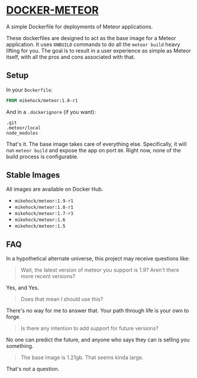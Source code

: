 # [DOCKER-METEOR](https://hub.docker.com/r/mikehock/meteor)

A simple Dockerfile for deployments of Meteor applications.

These dockerfiles are designed to act as the base image for a Meteor application. It uses `ONBUILD`
commands to do all the `meteor build` heavy lifting for you. The goal is to result in a user 
experience as simple as Meteor itself, with all the pros and cons associated with that.

## Setup

In your `Dockerfile`:

```dockerfile
FROM mikehock/meteor:1.8-r1
```

And in a `.dockerignore` (if you want):

```
.git
.meteor/local
node_modules
```

That's it. The base image takes care of everything else. Specifically, it will run `meteor build` 
and expose the app on port `80`. Right now, none of the build process is configurable.

## Stable Images

All images are available on Docker Hub.

- `mikehock/meteor:1.9-r1`
- `mikehock/meteor:1.8-r1`
- `mikehock/meteor:1.7-r3`
- `mikehock/meteor:1.6`
- `mikehock/meteor:1.5`

## FAQ

In a hypothetical alternate universe, this project may receive questions like:

> Wait, the latest version of meteor you support is 1.9? Aren't there more recent versions?

Yes, and Yes.

> Does that mean I should use this?

There's no way for me to answer that. Your path through life is your own to forge.

> Is there any intention to add support for future versions?

No one can predict the future, and anyone who says they can is selling you something.

> The base image is 1.21gb. That seems kinda large.

That's not a question.
